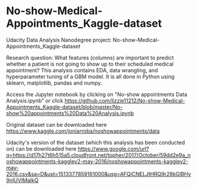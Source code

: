 # No-show-Medical-Appointments_Kaggle-dataset
Udacity Data Analysis Nanodegree project: No-show-Medical-Appointments_Kaggle-dataset

Research question: What features (columns) are important to predict whether a patient is not going to show up to their scheduled medical appointment?
This analysis contains EDA, data wrangling, and hyperparameter tuning of a GBM model. It is all done in Python using sklearn, matplotlib, pandas and numpy.

Access the Jupyter notebook by clicking on "No-show appointments Data Analysis.ipynb" or click https://github.com/lizzie11212/No-show-Medical-Appointments_Kaggle-dataset/blob/master/No-show%20appointments%20Data%20Analysis.ipynb

Original dataset can be downloaded here https://www.kaggle.com/joniarroba/noshowappointments/data

Udacity's version of the dataset (which this analysis has been conducted on) can be downloaded here https://www.google.com/url?q=https://d17h27t6h515a5.cloudfront.net/topher/2017/October/59dd2e9a_noshowappointments-kagglev2-may-2016/noshowappointments-kagglev2-may-2016.csv&sa=D&ust=1513377859161000&usg=AFQjCNELJtHRQ9r28kGlBHv9nIUVIMalkQ

